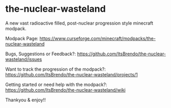 # the-nuclear-wasteland
A new vast radioactive filled, post-nuclear progression style minecraft modpack.

Modpack Page: https://www.curseforge.com/minecraft/modpacks/the-nuclear-wasteland

Bugs, Suggestions or Feedback?: https://github.com/ItsBrendo/the-nuclear-wasteland/issues

Want to track the progression of the modpack?: https://github.com/ItsBrendo/the-nuclear-wasteland/projects/1

Getting started or need help with the modpack?: https://github.com/ItsBrendo/the-nuclear-wasteland/wiki

Thankyou & enjoy!!
